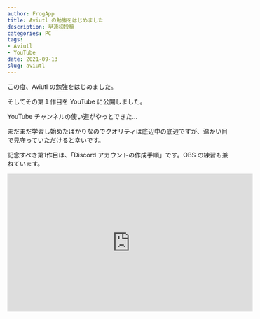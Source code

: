 ```yaml
---
author: FrogApp
title: Aviutl の勉強をはじめました
description: 早速初投稿
categories: PC
tags:
- Aviutl
- YouTube
date: 2021-09-13
slug: aviutl
---
```


この度、Aviutl の勉強をはじめました。

そしてその第１作目を YouTube に公開しました。

YouTube チャンネルの使い道がやっとできた...

まだまだ学習し始めたばかりなのでクオリティは底辺中の底辺ですが、温かい目で見守っていただけると幸いです。

記念すべき第1作目は、「Discord アカウントの作成手順」です。OBS の練習も兼ねています。

<div class="youtube"><iframe width="560" height="315" src="https://www.youtube.com/embed/QzKQBk09cOI" title="YouTube video player" frameborder="0" allow="accelerometer; autoplay; clipboard-write; encrypted-media; gyroscope; picture-in-picture" allowfullscreen></iframe></div>
